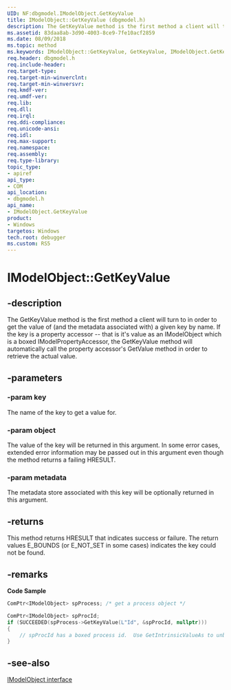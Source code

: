 ```yaml
---
UID: NF:dbgmodel.IModelObject.GetKeyValue
title: IModelObject::GetKeyValue (dbgmodel.h)
description: The GetKeyValue method is the first method a client will turn to in order to get the value of (and the metadata associated with) a given key by name. 
ms.assetid: 83daa8ab-3d90-4003-8ce9-7fe10acf2859
ms.date: 08/09/2018
ms.topic: method
ms.keywords: IModelObject::GetKeyValue, GetKeyValue, IModelObject.GetKeyValue, IModelObject::GetKeyValue, IModelObject.GetKeyValue
req.header: dbgmodel.h
req.include-header:
req.target-type:
req.target-min-winverclnt:
req.target-min-winversvr:
req.kmdf-ver:
req.umdf-ver:
req.lib:
req.dll:
req.irql: 
req.ddi-compliance:
req.unicode-ansi:
req.idl:
req.max-support:
req.namespace:
req.assembly:
req.type-library: 
topic_type: 
- apiref
api_type: 
- COM
api_location: 
- dbgmodel.h
api_name: 
- IModelObject.GetKeyValue
product:
- Windows
targetos: Windows
tech.root: debugger
ms.custom: RS5
---
```


# IModelObject::GetKeyValue


## -description

The GetKeyValue method is the first method a client will turn to in order to get the value of (and the metadata associated with) a given key by name. If the key is a property accessor -- that is it's value as an IModelObject which is a boxed IModelPropertyAccessor, the GetKeyValue method will automatically call the property accessor's GetValue method in order to retrieve the actual value. 

## -parameters

### -param key
The name of the key to get a value for.

### -param object
The value of the key will be returned in this argument. In some error cases, extended error information may be passed out in this argument even though the method returns a failing HRESULT.

### -param metadata
The metadata store associated with this key will be optionally returned in this argument.


## -returns
This method returns HRESULT that indicates success or failure. The return values E_BOUNDS (or E_NOT_SET in some cases) indicates the key could not be found.

## -remarks


**Code Sample**

```cpp
ComPtr<IModelObject> spProcess; /* get a process object */

ComPtr<IModelObject> spProcId;
if (SUCCEEDED(spProcess->GetKeyValue(L"Id", &spProcId, nullptr)))
{
    // spProcId has a boxed process id.  Use GetIntrinsicValueAs to unbox it.
}
```

## -see-also

[IModelObject interface](nn-dbgmodel-imodelobject.md)
